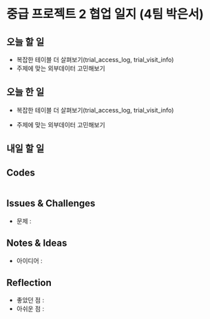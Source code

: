 # 중급 프로젝트 2 협업 일지 (4팀 박은서)

## 오늘 할 일
* 복잡한 테이블 더 살펴보기(trial_access_log, trial_visit_info)
* 주제에 맞는 외부데이터 고민해보기
## 오늘 한 일
* 복잡한 테이블 더 살펴보기(trial_access_log, trial_visit_info)
>
* 주제에 맞는 외부데이터 고민해보기
>
## 내일 할 일

## Codes
```ruby

```
## Issues & Challenges
* 문제 : 
## Notes & Ideas
* 아이디어 : 
## Reflection
* 좋았던 점 : 
* 아쉬운 점 : 
